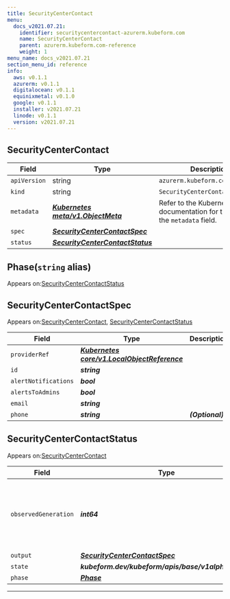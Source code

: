 ```yaml
---
title: SecurityCenterContact
menu:
  docs_v2021.07.21:
    identifier: securitycentercontact-azurerm.kubeform.com
    name: SecurityCenterContact
    parent: azurerm.kubeform.com-reference
    weight: 1
menu_name: docs_v2021.07.21
section_menu_id: reference
info:
  aws: v0.1.1
  azurerm: v0.1.1
  digitalocean: v0.1.1
  equinixmetal: v0.1.0
  google: v0.1.1
  installer: v2021.07.21
  linode: v0.1.1
  version: v2021.07.21
---
```


## SecurityCenterContact
| Field | Type | Description |
| ------ | ----- | ----------- |
| `apiVersion` | string | `azurerm.kubeform.com/v1alpha1` |
|    `kind` | string | `SecurityCenterContact` |
| `metadata` | ***[Kubernetes meta/v1.ObjectMeta](https://v1-18.docs.kubernetes.io/docs/reference/generated/kubernetes-api/v1.18/#objectmeta-v1-meta)***|Refer to the Kubernetes API documentation for the fields of the `metadata` field.|
| `spec` | ***[SecurityCenterContactSpec](#securitycentercontactspec)***||
| `status` | ***[SecurityCenterContactStatus](#securitycentercontactstatus)***||
## Phase(`string` alias)

Appears on:[SecurityCenterContactStatus](#securitycentercontactstatus)

## SecurityCenterContactSpec

Appears on:[SecurityCenterContact](#securitycentercontact), [SecurityCenterContactStatus](#securitycentercontactstatus)

| Field | Type | Description |
| ------ | ----- | ----------- |
| `providerRef` | ***[Kubernetes core/v1.LocalObjectReference](https://v1-18.docs.kubernetes.io/docs/reference/generated/kubernetes-api/v1.18/#localobjectreference-v1-core)***||
| `id` | ***string***||
| `alertNotifications` | ***bool***||
| `alertsToAdmins` | ***bool***||
| `email` | ***string***||
| `phone` | ***string***| ***(Optional)*** |
## SecurityCenterContactStatus

Appears on:[SecurityCenterContact](#securitycentercontact)

| Field | Type | Description |
| ------ | ----- | ----------- |
| `observedGeneration` | ***int64***| ***(Optional)*** Resource generation, which is updated on mutation by the API Server.|
| `output` | ***[SecurityCenterContactSpec](#securitycentercontactspec)***| ***(Optional)*** |
| `state` | ***kubeform.dev/kubeform/apis/base/v1alpha1.State***| ***(Optional)*** |
| `phase` | ***[Phase](#phase)***| ***(Optional)*** |
---
